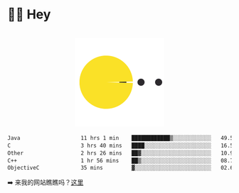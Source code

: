 
# 👋🏻 Hey
<div align="center">
	<br>
	<img src="https://raw.githubusercontent.com/Aniket965/Aniket965/master/pacman.svg?sanitize=true" width="200" height="200">
	<br>
</div>

<!--START_SECTION:waka-->

```txt
Java                   11 hrs 1 min    ████████████▒░░░░░░░░░░░░   49.57 %
C                      3 hrs 40 mins   ████░░░░░░░░░░░░░░░░░░░░░   16.50 %
Other                  2 hrs 26 mins   ██▓░░░░░░░░░░░░░░░░░░░░░░   10.97 %
C++                    1 hr 56 mins    ██▒░░░░░░░░░░░░░░░░░░░░░░   08.74 %
ObjectiveC             35 mins         ▓░░░░░░░░░░░░░░░░░░░░░░░░   02.69 %
```

<!--END_SECTION:waka-->

 ➡️  来我的网站瞧瞧吗？[这里](https://www.shaolongfei.com)
